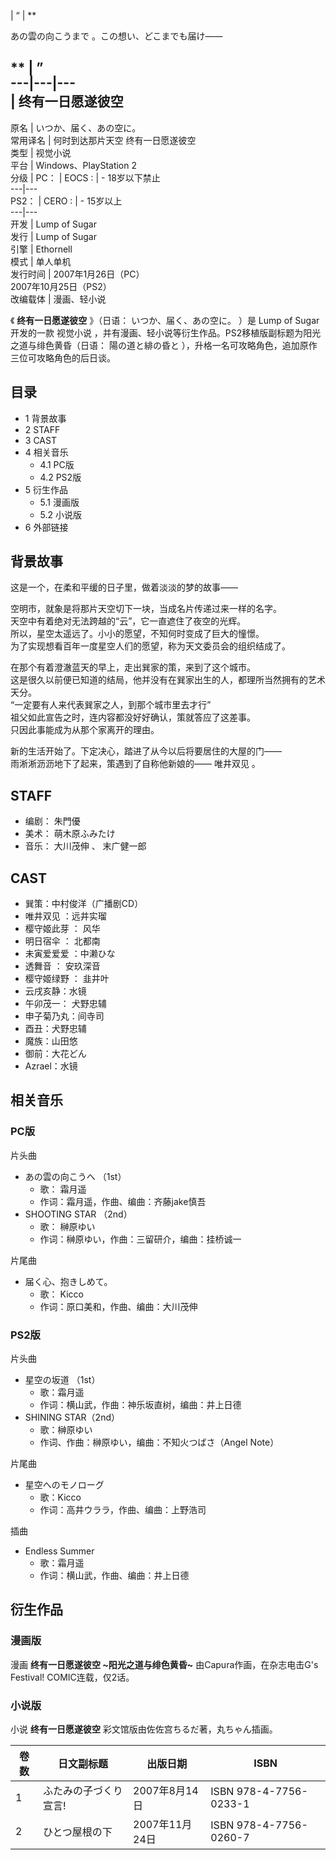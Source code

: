 |  “  |  **

あの雲の向こうまで  。この想い、どこまでも届け——  </br>

** |  ”   
---|---|---  
|  终有一日愿遂彼空  
---  
原名  |  いつか、届く、あの空に。   
常用译名  |  何时到达那片天空  终有一日愿遂彼空   
类型  |  视觉小说   
平台  |  Windows、PlayStation 2   
分级  |  PC：  |  EOCS  :  |  \- 18岁以下禁止   
---|---  
PS2：  |  CERO  :  |  \- 15岁以上   
---|---  
开发  |  Lump of Sugar   
发行  |  Lump of Sugar   
引擎  |  Ethornell   
模式  |  单人单机   
发行时间  |  2007年1月26日（PC）   
2007年10月25日（PS2）  
改编载体  |  漫画、轻小说   
  
《 **终有一日愿遂彼空** 》（日语：  いつか、届く、あの空に。  ）是  Lump of Sugar  开发的一款  视觉小说
，并有漫画、轻小说等衍生作品。PS2移植版副标题为阳光之道与绯色黄昏（日语：  陽の道と緋の昏と  ），升格一名可攻略角色，追加原作三位可攻略角色的后日谈。

##  目录

  * 1  背景故事 
  * 2  STAFF 
  * 3  CAST 
  * 4  相关音乐 
    * 4.1  PC版 
    * 4.2  PS2版 
  * 5  衍生作品 
    * 5.1  漫画版 
    * 5.2  小说版 
  * 6  外部链接 

##  背景故事

这是一个，在柔和平缓的日子里，做着淡淡的梦的故事——  
  
空明市，就象是将那片天空切下一块，当成名片传递过来一样的名字。  
天空中有着绝对无法跨越的“云”，它一直遮住了夜空的光辉。  
所以，星空太遥远了。小小的愿望，不知何时变成了巨大的憧憬。  
为了实现想看百年一度星空人们的愿望，称为天文委员会的组织结成了。  
  
在那个有着澄澈蓝天的早上，走出巽家的策，来到了这个城市。  
这是很久以前便已知道的结局，他并没有在巽家出生的人，都理所当然拥有的艺术天分。  
“一定要有人来代表巽家之人，到那个城市里去才行”  
祖父如此宣告之时，连内容都没好好确认，策就答应了这差事。  
只因此事能成为从那个家离开的理由。  
  
新的生活开始了。下定决心，踏进了从今以后将要居住的大屋的门——  
雨淅淅沥沥地下了起来，策遇到了自称他新娘的——  唯井双见  。

##  STAFF

  * 编剧：  朱門優 
  * 美术：  萌木原ふみたけ 
  * 音乐：  大川茂伸  、  末广健一郎 

##  CAST

  * 巽策：中村俊洋（广播剧CD） 
  * 唯井双见  ：远井实瑠 
  * 樱守姬此芽  ：  风华 
  * 明日宿伞  ：  北都南 
  * 未寅爱爱爱  ：中濑ひな 
  * 透舞音  ：  安玖深音 
  * 樱守姬绿野  ：  韭井叶 
  * 云戌亥静：水镜 
  * 午卯茂一：  犬野忠辅 
  * 申子菊乃丸：间寺司 
  * 酉丑：犬野忠辅 
  * 魔族：山田悠 
  * 御前：大花どん 
  * Azrael：水镜 

##  相关音乐

###  PC版

片头曲

  * あの雲の向こうへ  （1st） 
    * 歌：  霜月遥 
    * 作词：霜月遥，作曲、编曲：齐藤jake慎吾 
  * SHOOTING STAR  （2nd） 
    * 歌：  榊原ゆい 
    * 作词：榊原ゆい，作曲：三留研介，编曲：挂桥诚一 

片尾曲

  * 届く心、抱きしめて。 
    * 歌：  Kicco 
    * 作词：原口美和，作曲、编曲：大川茂伸 

###  PS2版

片头曲

  * 星空の坂道  （1st） 
    * 歌：霜月遥 
    * 作词：横山武，作曲：神乐坂直树，编曲：井上日德 
  * SHINING STAR（2nd） 
    * 歌：榊原ゆい 
    * 作词、作曲：榊原ゆい，编曲：不知火つばさ（Angel Note） 

片尾曲

  * 星空へのモノローグ 
    * 歌：Kicco 
    * 作词：高井ウララ，作曲、编曲：上野浩司 

插曲

  * Endless Summer 
    * 歌：霜月遥 
    * 作词：横山武，作曲、编曲：井上日德 

##  衍生作品

###  漫画版

漫画 **终有一日愿遂彼空 ~阳光之道与绯色黄昏~** 由Capura作画，在杂志电击G's Festival! COMIC连载，仅2话。

###  小说版

小说 **终有一日愿遂彼空** 彩文馆版由佐佐宫ちるだ著，丸ちゃん插画。

|  卷数  |  日文副标题  |  出版日期  |  ISBN   
---|---|---|---  
1  |  ふたみの子づくり宣言!  |  2007年8月14日  |  ISBN 978-4-7756-0233-1   
2  |  ひとつ屋根の下  |  2007年11月24日  |  ISBN 978-4-7756-0260-7   
  